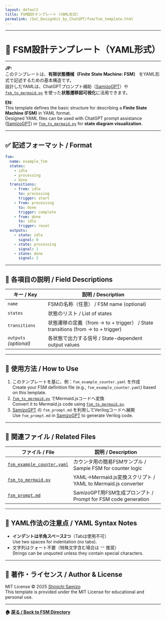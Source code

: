 ```yaml
---
layout: default
title: FSM設計テンプレート（YAML形式）
permalink: /SoC_DesignKit_by_ChatGPT/fsm/fsm_template.html
---
```


---

# 🧭 FSM設計テンプレート（YAML形式）

---

**JP:**  
このテンプレートは、**有限状態機械（Finite State Machine: FSM）** をYAML形式で記述するための基本構造です。  
設計したYAMLは、ChatGPTプロンプト補助（[SamizoGPT](https://github.com/Samizo-AITL/SamizoGPT)）や [`fsm_to_mermaid.py`](../fsm_to_mermaid.py) を使った**状態遷移図可視化**に活用できます。

**EN:**  
This template defines the basic structure for describing a **Finite State Machine (FSM)** in YAML format.  
Designed YAML files can be used with ChatGPT prompt assistance ([SamizoGPT](https://github.com/Samizo-AITL/SamizoGPT)) or [`fsm_to_mermaid.py`](../fsm_to_mermaid.py) for **state diagram visualization**.

---

## ✅ 記述フォーマット / Format

```yaml
fsm:
  name: example_fsm
  states:
    - idle
    - processing
    - done
  transitions:
    - from: idle
      to: processing
      trigger: start
    - from: processing
      to: done
      trigger: complete
    - from: done
      to: idle
      trigger: reset
  outputs:
    - state: idle
      signal: 0
    - state: processing
      signal: 1
    - state: done
      signal: 2
```

---

## 🧩 各項目の説明 / Field Descriptions

| キー / Key | 説明 / Description |
|------------|--------------------|
| `name` | FSMの名称（任意） / FSM name (optional) |
| `states` | 状態のリスト / List of states |
| `transitions` | 状態遷移の定義（from → to + trigger） / State transitions (from → to + trigger) |
| `outputs` *(optional)* | 各状態で出力する信号 / State-dependent output values |

---

## 🧪 使用方法 / How to Use

1. このテンプレートを基に、例：`fsm_example_counter.yaml` を作成  
   Create your FSM definition file (e.g., `fsm_example_counter.yaml`) based on this template.
2. [`fsm_to_mermaid.py`](../fsm_to_mermaid.py) でMermaid.jsコードへ変換  
   Convert it to Mermaid.js code using [`fsm_to_mermaid.py`](../fsm_to_mermaid.py).
3. [SamizoGPT](https://github.com/Samizo-AITL/SamizoGPT) の `fsm_prompt.md` を利用してVerilogコードへ展開  
   Use `fsm_prompt.md` in [SamizoGPT](https://github.com/Samizo-AITL/SamizoGPT) to generate Verilog code.

---

## 📘 関連ファイル / Related Files

| ファイル / File | 説明 / Description |
|-----------------|--------------------|
| [`fsm_example_counter.yaml`](./fsm_example_counter.yaml) | カウンタ用の簡易FSMサンプル / Sample FSM for counter logic |
| [`fsm_to_mermaid.py`](../fsm_to_mermaid.py) | YAML→Mermaid.js変換スクリプト / YAML to Mermaid.js converter |
| [`fsm_prompt.md`](../prompts/control_templates/fsm_prompt.md) | SamizoGPT用FSM生成プロンプト / Prompt for FSM code generation |

---

## 🔖 YAML作法の注意点 / YAML Syntax Notes

- **インデントは半角スペース2つ**（Tabは使用不可）  
  Use two spaces for indentation (no tabs).
- 文字列はクォート不要（特殊文字含む場合は `""` 推奨）  
  Strings can be unquoted unless they contain special characters.

---

## 📝 著作・ライセンス / Author & License

MIT License © 2025 [Shinichi Samizo](https://github.com/Samizo-AITL)  
This template is provided under the MIT License for educational and personal use.

---

**🏠 [戻る / Back to FSM Directory](../)**
